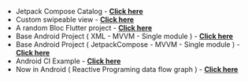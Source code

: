   - Jetpack Compose Catalog - [**Click here**](https://github.com/dattran2k/Jetpack-Compose-Catalog)
  - Custom swipeable view - [**Click here**](https://github.com/dattran2k/AndroidSwipeBackLayout)
  - A random Bloc Flutter project - [**Click here**](https://github.com/dattran2k/thanh_nien_flutter)
  - Base Android Project ( XML - MVVM - Single module ) - [**Click here**](https://github.com/dattran2k/base_mvvm_android)
  - Base Android Project ( JetpackCompose - MVVM - Single module ) - [**Click here**](https://github.com/dattran2k/jetpack-compose-single-module)
  - Android CI Example - [**Click here**](https://github.com/dattran2k/Android_CI_CD_example)
  - Now in Android ( Reactive  Programing data flow graph ) - [**Click here**](https://github.com/dattran2k/About-NowInAndroid-flow)


